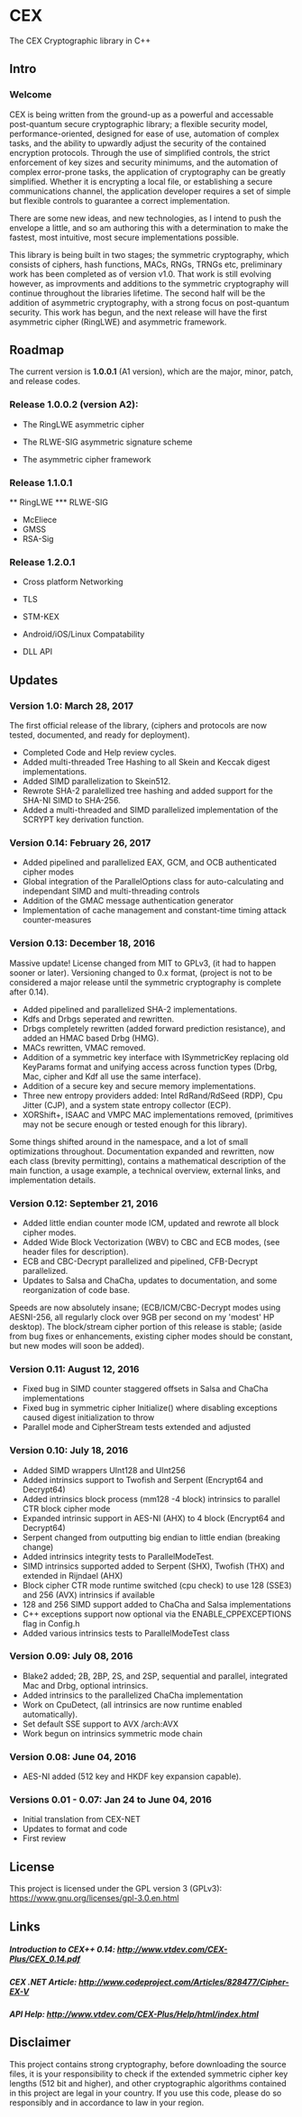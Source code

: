 # CEX
The CEX Cryptographic library in C++

## Intro
### Welcome
CEX is being written from the ground-up as a powerful and accessable post-quantum secure cryptographic library; a flexible security model, performance-oriented, designed for ease of use, automation of complex tasks, and the ability to upwardly adjust the security of the contained encryption protocols.
Through the use of simplified controls, the strict enforcement of key sizes and security minimums, and the automation of complex error-prone tasks, the application of cryptography can be greatly simplified. Whether it is encrypting a local file, or establishing a secure communications channel, the application developer requires a set of simple but flexible controls to guarantee a correct implementation.

There are some new ideas, and new technologies, as I intend to push the envelope a little, and so am authoring this with a determination to make the fastest, most intuitive, most secure implementations possible.

This library is being built in two stages; the symmetric cryptography, which consists of ciphers, hash functions, MACs, RNGs, TRNGs etc, preliminary work has been completed as of version v1.0. 
That work is still evolving however, as improvments and additions to the symmetric cryptography will continue throughout the libraries lifetime.
The second half will be the addition of asymmetric cryptography, with a strong focus on post-quantum security. This work has begun, and the next release will have the first asymmetric cipher (RingLWE) and asymmetric framework.

## Roadmap
The current version is <B>1.0.0.1</B> (A1 version), which are the major, minor, patch, and release codes.
 
### Release 1.0.0.2 (version A2):
* The RingLWE asymmetric cipher
* The RLWE-SIG asymmetric signature scheme

* The asymmetric cipher framework

### Release 1.1.0.1 
** RingLWE
*** RLWE-SIG
* McEliece
* GMSS
* RSA-Sig

### Release 1.2.0.1

* Cross platform Networking

* TLS

* STM-KEX

* Android/iOS/Linux Compatability

* DLL API

## Updates

### Version 1.0: March 28, 2017
The first official release of the library, (ciphers and protocols are now tested, documented, and ready for deployment).
* Completed Code and Help review cycles.
* Added multi-threaded Tree Hashing to all Skein and Keccak digest implementations.
* Added SIMD parallelization to Skein512.
* Rewrote SHA-2 paralellized tree hashing and added support for the SHA-NI SIMD to SHA-256.
* Added a multi-threaded and SIMD parallelized implementation of the SCRYPT key derivation function.

### Version 0.14: February 26, 2017
* Added pipelined and parallelized EAX, GCM, and OCB authenticated cipher modes
* Global integration of the ParallelOptions class for auto-calculating and independant SIMD and multi-threading controls
* Addition of the GMAC message authentication generator
* Implementation of cache management and constant-time timing attack counter-measures

### Version 0.13: December 18, 2016
Massive update! License changed from MIT to GPLv3, (it had to happen sooner or later). 
Versioning changed to 0.x format, (project is not to be considered a major release until the symmetric cryptography is complete after 0.14).

* Added pipelined and parallelized SHA-2 implementations. 
* Kdfs and Drbgs seperated and rewritten. 
* Drbgs completely rewritten (added forward prediction resistance), and added an HMAC based Drbg (HMG).
* MACs rewritten, VMAC removed. 
* Addition of a symmetric key interface with ISymmetricKey replacing old KeyParams format and unifying access across function types (Drbg, Mac, cipher and Kdf all use the same interface).
* Addition of a secure key and secure memory implementations.
* Three new entropy providers added: Intel RdRand/RdSeed (RDP), Cpu Jitter (CJP), and a system state entropy collector (ECP).
* XORShift+, ISAAC and VMPC MAC implementations removed, (primitives may not be secure enough or tested enough for this library).

Some things shifted around in the namespace, and a lot of small optimizations throughout.
Documentation expanded and rewritten, now each class (brevity permitting), contains a mathematical description of the main function, a usage example, a technical overview, external links, and implementation details.

### Version 0.12: September 21, 2016
* Added little endian counter mode ICM, updated and rewrote all block cipher modes.
* Added Wide Block Vectorization (WBV) to CBC and ECB modes, (see header files for description). 
* ECB and CBC-Decrypt parallelized and pipelined, CFB-Decrypt parallelized.
* Updates to Salsa and ChaCha, updates to documentation, and some reorganization of code base.

Speeds are now absolutely insane; (ECB/ICM/CBC-Decrypt modes using AESNI-256, all regularly clock over 9GB per second on my 'modest' HP desktop). The block/stream cipher portion of this release is stable; (aside from bug fixes or enhancements, existing cipher modes should be constant, but new modes will soon be added).

### Version 0.11: August 12, 2016
* Fixed bug in SIMD counter staggered offsets in Salsa and ChaCha implementations
* Fixed bug in symmetric cipher Initialize() where disabling exceptions caused digest initialization to throw
* Parallel mode and CipherStream tests extended and adjusted

### Version 0.10: July 18, 2016
* Added SIMD wrappers UInt128 and UInt256
* Added intrinsics support to Twofish and Serpent (Encrypt64 and Decrypt64)
* Added intrinsics block process (mm128 -4 block) intrinsics to parallel CTR block cipher mode
* Expanded intrinsic support in AES-NI (AHX) to 4 block (Encrypt64 and Decrypt64)
* Serpent changed from outputting big endian to little endian (breaking change)
* Added intrinsics integrity tests to ParallelModeTest.
* SIMD intrinsics supported added to Serpent (SHX), Twofish (THX) and extended in Rijndael (AHX)
* Block cipher CTR mode runtime switched (cpu check) to use 128 (SSE3) and 256 (AVX) intrinsics if available
* 128 and 256 SIMD support added to ChaCha and Salsa implementations
* C++ exceptions support now optional via the ENABLE_CPPEXCEPTIONS flag in Config.h
* Added various intrinsics tests to ParallelModeTest class

### Version 0.09: July 08, 2016
* Blake2 added; 2B, 2BP, 2S, and 2SP, sequential and parallel, integrated Mac and Drbg, optional intrinsics.
* Added intrinsics to the parallelized ChaCha implementation
* Work on CpuDetect, (all intrinsics are now runtime enabled automatically).
* Set default SSE support to AVX /arch:AVX
* Work begun on intrinsics symmetric mode chain

### Version 0.08: June 04, 2016
* AES-NI added (512 key and HKDF key expansion capable).

### Versions 0.01 - 0.07: Jan 24 to June 04, 2016
* Initial translation from CEX-NET
* Updates to format and code
* First review

## License
This project is licensed under the GPL version 3 (GPLv3):
https://www.gnu.org/licenses/gpl-3.0.en.html

## Links
##### Introduction to CEX++ 0.14: http://www.vtdev.com/CEX-Plus/CEX_0.14.pdf
##### CEX .NET Article: http://www.codeproject.com/Articles/828477/Cipher-EX-V
##### API Help: http://www.vtdev.com/CEX-Plus/Help/html/index.html 

## Disclaimer
This project contains strong cryptography, before downloading the source files, 
it is your responsibility to check if the extended symmetric cipher key lengths (512 bit and higher), and other cryptographic algorithms contained in this project are legal in your country. 
If you use this code, please do so responsibly and in accordance to law in your region.
